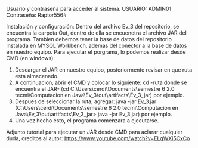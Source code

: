 Usuario y contraseña para acceder al sistema. 
USUARIO: ADMIN01 
Contraseña: Raptor556#

Instalación y configuración: 
Dentro del archivo Ev_3 del repositorio, se encuentra la carpeta Out, dentro de ella se encuenetra el archivo JAR del programa. 
Tambien debemos tener la base de datos del repositorio instalada en MYSQL Workbench, ademas del conector a la base de datos en nuestro equipo. 
Para ejecutar el porgrama, lo podemos realizar desde CMD (en windows):
1. Descargar el JAR en nuestro equipo, posteriormente revisar en que ruta esta almacenado.
2. A continuacion, abrir el CMD y colocar lo siguiente:    cd -ruta donde se encuentra el JAR- (cd C:\Users\cerdi\Documents\semestre 6 2.0 tecmi\Computacion en Java\Ev_3\out\artifacts\Ev_3_jar) por ejemplo.
3. Despues de seleccionar la ruta, agregar: java -jar Ev_3.jar (C:\Users\cerdi\Documents\semestre 6 2.0 tecmi\Computacion en Java\Ev_3\out\artifacts\Ev_3_jar> java -jar Ev_3.jar) por ejemplo. 
4. Una vez hecho esto, el programa comenzara a ejecutarse.

Adjunto tutorial para ejecutar un JAR desde CMD para aclarar cualquier duda, creditos al autor: https://www.youtube.com/watch?v=ELqWXi5CxCo 
